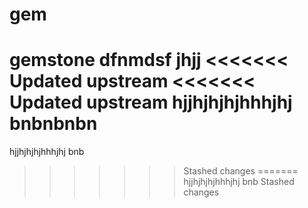  # gem
gemstone
 dfnmdsf  jhjj
<<<<<<< Updated upstream
<<<<<<< Updated upstream
hjjhjhjhjhhhjhj bnbnbnbn
=======
hjjhjhjhjhhhjhj bnb
>>>>>>> Stashed changes
=======
hjjhjhjhjhhhjhj bnb
>>>>>>> Stashed changes
